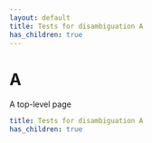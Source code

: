 ```yaml
---
layout: default
title: Tests for disambiguation A
has_children: true
---
```


# A

A top-level page

```yaml
title: Tests for disambiguation A
has_children: true
```